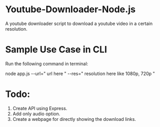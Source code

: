 # Youtube-Downloader-Node.js
A youtube downloader script to download a youtube video in a certain resolution.

# Sample Use Case in CLI
Run the following command in terminal:

node app.js --url=" url here " --res=" resolution here like 1080p, 720p "

# Todo:
1. Create API using Express.
2. Add only audio option.
3. Create a webpage for directly showing the download links.

